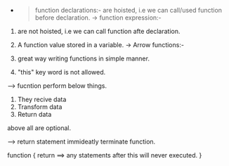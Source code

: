 - > function declarations:-
 are hoisted, i.e we can call/used function before declaration.
-> function expression:-
1. are not hoisted, i.e we can call function afte declaration.
2. A function value stored in a variable.
-> Arrow functions:-

1. great way writing functions in simple manner. 
2. "this" key word is not allowed.


--> fucntion perform below things. 
1. They recive data
2. Transform data
3. Return data

above all are optional.

--> return statement immideatly terminate function. 

function <functionName>{
    <function body>
    return <output> ==> any statements after this will never executed. 
}